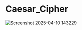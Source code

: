 # Caesar_Cipher

![Screenshot 2025-04-10 143229](https://github.com/user-attachments/assets/ce7c99e8-f6e5-40e9-984b-5283f8ae0cff)
